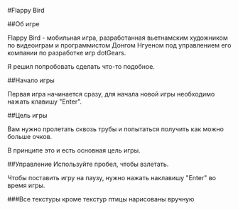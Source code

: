 #Flappy Bird

##Об игре

Flappy Bird - мобильная игра, разработанная вьетнамским художником по видеоиграм и программистом Донгом Нгуеном под управлением его компании по разработке игр dotGears.

Я решил попробовать сделать что-то подобное.

##Начало игры

Первая игра начинается сразу, для начала новой игры необходимо нажать клавишу "Enter".

##Цель игры

Вам нужно пролетать сквозь трубы и попытаться получить как можно больше очков.

В принципе это и есть основная цель игры.

##Управление
Используйте пробел, чтобы взлетать.

Чтобы поставить игру на паузу, нужно нажать наклавишу "Enter" во время игры.


###Все текстуры кроме текстур птицы нарисованы вручную
